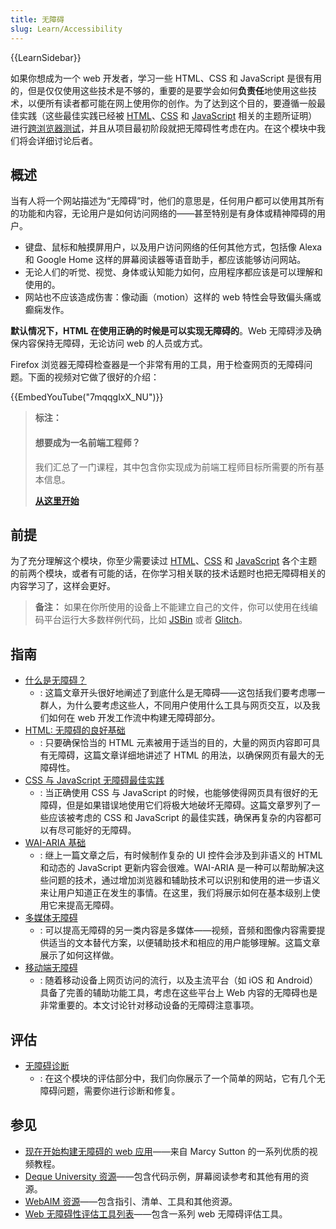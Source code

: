 ```yaml
---
title: 无障碍
slug: Learn/Accessibility
---
```


{{LearnSidebar}}

如果你想成为一个 web 开发者，学习一些 HTML、CSS 和 JavaScript 是很有用的，但是仅仅使用这些技术是不够的，重要的是要学会如何**负责任**地使用这些技术，以便所有读者都可能在网上使用你的创作。为了达到这个目的，要遵循一般最佳实践（这些最佳实践已经被 [HTML](/zh-CN/docs/Learn/HTML)、[CSS](/zh-CN/docs/Learn/CSS) 和 [JavaScript](/zh-CN/docs/Learn/JavaScript) 相关的主题所证明）进行[跨浏览器测试](/zh-CN/docs/Learn/Tools_and_testing/Cross_browser_testing)，并且从项目最初阶段就把无障碍性考虑在内。在这个模块中我们将会详细讨论后者。

## 概述

当有人将一个网站描述为“无障碍”时，他们的意思是，任何用户都可以使用其所有的功能和内容，无论用户是如何访问网络的——甚至特别是有身体或精神障碍的用户。

- 键盘、鼠标和触摸屏用户，以及用户访问网络的任何其他方式，包括像 Alexa 和 Google Home 这样的屏幕阅读器等语音助手，都应该能够访问网站。
- 无论人们的听觉、视觉、身体或认知能力如何，应用程序都应该是可以理解和使用的。
- 网站也不应该造成伤害：像动画（motion）这样的 web 特性会导致偏头痛或癫痫发作。

**默认情况下，HTML 在使用正确的时候是可以实现无障碍的**。Web 无障碍涉及确保内容保持无障碍，无论访问 web 的人员或方式。

Firefox 浏览器无障碍检查器是一个非常有用的工具，用于检查网页的无障碍问题。下面的视频对它做了很好的介绍：

{{EmbedYouTube("7mqqgIxX_NU")}}

> **标注：**
>
> #### 想要成为一名前端工程师？
>
> 我们汇总了一门课程，其中包含你实现成为前端工程师目标所需要的所有基本信息。
>
> [**从这里开始**](/zh-CN/docs/Learn/Front-end_web_developer)

## 前提

为了充分理解这个模块，你至少需要读过 [HTML](/zh-CN/docs/Learn/HTML)、[CSS](/zh-CN/docs/Learn/CSS) 和 [JavaScript](/zh-CN/docs/Learn/JavaScript) 各个主题的前两个模块，或者有可能的话，在你学习相关联的技术话题时也把无障碍相关的内容学习了，这样会更好。

> **备注：** 如果在你所使用的设备上不能建立自己的文件，你可以使用在线编码平台运行大多数样例代码，比如 [JSBin](http://jsbin.com/) 或者 [Glitch](https://glitch.com/)。

## 指南

- [什么是无障碍？](/zh-CN/docs/Learn/Accessibility/What_is_accessibility)
  - : 这篇文章开头很好地阐述了到底什么是无障碍——这包括我们要考虑哪一群人，为什么要考虑这些人，不同用户使用什么工具与网页交互，以及我们如何在 web 开发工作流中构建无障碍部分。
- [HTML: 无障碍的良好基础](/zh-CN/docs/Learn/Accessibility/HTML)
  - : 只要确保恰当的 HTML 元素被用于适当的目的，大量的网页内容即可具有无障碍，这篇文章详细地讲述了 HTML 的用法，以确保网页有最大的无障碍性。
- [CSS 与 JavaScript 无障碍最佳实践](/zh-CN/docs/Learn/Accessibility/CSS_and_JavaScript)
  - : 当正确使用 CSS 与 JavaScript 的时候，也能够使得网页具有很好的无障碍，但是如果错误地使用它们将极大地破坏无障碍。这篇文章罗列了一些应该被考虑的 CSS 和 JavaScript 的最佳实践，确保再复杂的内容都可以有尽可能好的无障碍。
- [WAI-ARIA 基础](/zh-CN/docs/Learn/Accessibility/WAI-ARIA_basics)
  - : 继上一篇文章之后，有时候制作复杂的 UI 控件会涉及到非语义的 HTML 和动态的 JavaScript 更新内容会很难。WAI-ARIA 是一种可以帮助解决这些问题的技术，通过增加浏览器和辅助技术可以识别和使用的进一步语义来让用户知道正在发生的事情。在这里，我们将展示如何在基本级别上使用它来提高无障碍。
- [多媒体无障碍](/zh-CN/docs/Learn/Accessibility/Multimedia)
  - : 可以提高无障碍的另一类内容是多媒体——视频，音频和图像内容需要提供适当的文本替代方案，以便辅助技术和相应的用户能够理解。这篇文章展示了如何这样做。
- [移动端无障碍](/zh-CN/docs/Learn/Accessibility/Mobile)
  - : 随着移动设备上网页访问的流行，以及主流平台（如 iOS 和 Android）具备了完善的辅助功能工具，考虑在这些平台上 Web 内容的无障碍也是非常重要的。本文讨论针对移动设备的无障碍注意事项。

## 评估

- [无障碍诊断](/zh-CN/docs/Learn/Accessibility/Accessibility_troubleshooting)
  - : 在这个模块的评估部分中，我们向你展示了一个简单的网站，它有几个无障碍问题，需要你进行诊断和修复。

## 参见

- [现在开始构建无障碍的 web 应用](https://egghead.io/courses/start-building-accessible-web-applications-today)——来自 Marcy Sutton 的一系列优质的视频教程。
- [Deque University 资源](https://dequeuniversity.com/resources/)——包含代码示例，屏幕阅读参考和其他有用的资源。
- [WebAIM 资源](https://webaim.org/resources/)——包含指引、清单、工具和其他资源。
- [Web 无障碍性评估工具列表](https://www.w3.org/WAI/ER/tools/)——包含一系列 web 无障碍评估工具。
